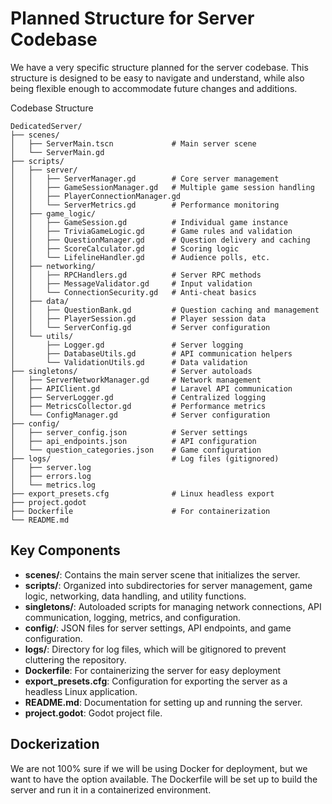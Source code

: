 # Planned Structure for Server Codebase

We have a very specific structure planned for the server codebase. This structure is designed to be easy to navigate and understand, while also being flexible enough to accommodate future changes and additions.

Codebase Structure

```
DedicatedServer/
├── scenes/
│   ├── ServerMain.tscn             # Main server scene
│   └── ServerMain.gd
├── scripts/
│   ├── server/
│   │   ├── ServerManager.gd        # Core server management
│   │   ├── GameSessionManager.gd   # Multiple game session handling
│   │   ├── PlayerConnectionManager.gd
│   │   └── ServerMetrics.gd        # Performance monitoring
│   ├── game_logic/
│   │   ├── GameSession.gd          # Individual game instance
│   │   ├── TriviaGameLogic.gd      # Game rules and validation
│   │   ├── QuestionManager.gd      # Question delivery and caching
│   │   ├── ScoreCalculator.gd      # Scoring logic
│   │   └── LifelineHandler.gd      # Audience polls, etc.
│   ├── networking/
│   │   ├── RPCHandlers.gd          # Server RPC methods
│   │   ├── MessageValidator.gd     # Input validation
│   │   └── ConnectionSecurity.gd   # Anti-cheat basics
│   ├── data/
│   │   ├── QuestionBank.gd         # Question caching and management
│   │   ├── PlayerSession.gd        # Player session data
│   │   └── ServerConfig.gd         # Server configuration
│   └── utils/
│       ├── Logger.gd               # Server logging
│       ├── DatabaseUtils.gd        # API communication helpers
│       └── ValidationUtils.gd      # Data validation
├── singletons/                     # Server autoloads
│   ├── ServerNetworkManager.gd     # Network management
│   ├── APIClient.gd                # Laravel API communication
│   ├── ServerLogger.gd             # Centralized logging
│   ├── MetricsCollector.gd         # Performance metrics
│   └── ConfigManager.gd            # Server configuration
├── config/
│   ├── server_config.json          # Server settings
│   ├── api_endpoints.json          # API configuration
│   └── question_categories.json    # Game configuration
├── logs/                           # Log files (gitignored)
│   ├── server.log
│   ├── errors.log
│   └── metrics.log
├── export_presets.cfg              # Linux headless export
├── project.godot
├── Dockerfile                      # For containerization
└── README.md
```

## Key Components

- **scenes/**: Contains the main server scene that initializes the server.
- **scripts/**: Organized into subdirectories for server management, game logic, networking, data handling, and utility functions.
- **singletons/**: Autoloaded scripts for managing network connections, API communication, logging, metrics, and configuration.
- **config/**: JSON files for server settings, API endpoints, and game configuration.
- **logs/**: Directory for log files, which will be gitignored to prevent cluttering the repository.
- **Dockerfile**: For containerizing the server for easy deployment
- **export_presets.cfg**: Configuration for exporting the server as a headless Linux application.
- **README.md**: Documentation for setting up and running the server.
- **project.godot**: Godot project file.

## Dockerization

We are not 100% sure if we will be using Docker for deployment, but we want to have the option available. The Dockerfile will be set up to build the server and run it in a containerized environment.
